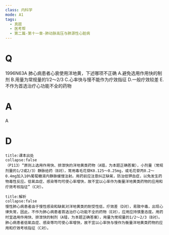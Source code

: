 ```yaml
---
class: 内科学
mode: A1
tags:
  - 真题
  - 医考帮
  - 第二篇-第十一章-肺动脉高压与肺源性心脏病
---
```


# Q
1996N63A 肺心病患者心衰使用洋地黄，下述哪项不正确
A.避免选用作用快的制剂
B.用量为常规量的1/2～2/3
C.心率快与慢不能作为疗效指征
D.一般疗效较差
E.不作为首选治疗心功能不全的药物

# A
A
# D
```ad-note
title:课本出处
collapse:false
（P113）“原则上选用作用快、排泄快的洋地黄类药物（A错，为本题正确答案），小剂量（常规剂量的1/2或2/3）静脉给药（B对），常用毒毛花苷K0.125～0.25mg，或毛花苷丙0.2～0.4mg加入10%葡萄糖液内静脉缓慢注射。用药前应注意纠正缺氧，防治低钾血症，以免发生药物毒性反应。低氧血症、感染等均可使心率增快，故不宜以心率作为衡量洋地黄类药物的应用和疗效考核指征”（C对）。
```

```ad-summary
title:解析
collapse:false
慢性肺心病患者由于慢性感染和缺氧对洋地黄类的耐受性低，疗效差（D对），易致中毒，出现心律失常，因此，不作为肺心病患者首选治疗心功能不全的药物（E对），应用应持慎重态度。用药时宜选用作用快、排泄快的制剂（A错，为本题正确答案），用量为常规量的1/2～2/3（B对）。肺心病患者低氧血症、感染等均可使心率增快，故不宜以心率快与慢作为衡量洋地黄类药物的应用和疗效考核指征（C对）。
```

